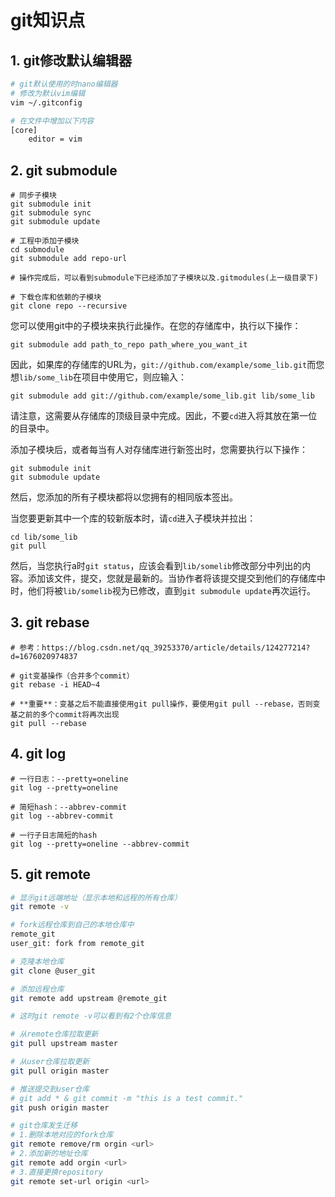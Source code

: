 # git知识点

## 1. git修改默认编辑器

```sh
# git默认使用的时nano编辑器
# 修改为默认vim编辑
vim ~/.gitconfig

# 在文件中增加以下内容
[core]
	editor = vim

```

## 2. git submodule

```shell
# 同步子模块
git submodule init
git submodule sync
git submodule update

# 工程中添加子模块
cd submodule
git submodule add repo-url

# 操作完成后，可以看到submodule下已经添加了子模块以及.gitmodules(上一级目录下)

# 下载仓库和依赖的子模块
git clone repo --recursive
```

您可以使用git中的子模块来执行此操作。在您的存储库中，执行以下操作：

```
git submodule add path_to_repo path_where_you_want_it
```

因此，如果库的存储库的URL为，`git://github.com/example/some_lib.git`而您想`lib/some_lib`在项目中使用它，则应输入：

```
git submodule add git://github.com/example/some_lib.git lib/some_lib
```

请注意，这需要从存储库的顶级目录中完成。因此，不要`cd`进入将其放在第一位的目录中。

添加子模块后，或者每当有人对存储库进行新签出时，您需要执行以下操作：

```
git submodule init
git submodule update
```

然后，您添加的所有子模块都将以您拥有的相同版本签出。

当您要更新其中一个库的较新版本时，请`cd`进入子模块并拉出：

```
cd lib/some_lib
git pull
```

然后，当您执行a时`git status`，应该会看到`lib/somelib`修改部分中列出的内容。添加该文件，提交，您就是最新的。当协作者将该提交提交到他们的存储库中时，他们将被`lib/somelib`视为已修改，直到`git submodule update`再次运行。

## 3. git rebase

```shell
# 参考：https://blog.csdn.net/qq_39253370/article/details/124277214?d=1676020974837

# git变基操作（合并多个commit）
git rebase -i HEAD~4

# **重要**：变基之后不能直接使用git pull操作，要使用git pull --rebase，否则变基之前的多个commit将再次出现
git pull --rebase
```

## 4. git log

```shell
# 一行日志：--pretty=oneline
git log --pretty=oneline

# 简短hash：--abbrev-commit
git log --abbrev-commit

# 一行子日志简短的hash
git log --pretty=oneline --abbrev-commit
```

## 5. git remote

```sh
# 显示git远端地址（显示本地和远程的所有仓库）
git remote -v

# fork远程仓库到自己的本地仓库中
remote_git
user_git: fork from remote_git

# 克隆本地仓库
git clone @user_git

# 添加远程仓库
git remote add upstream @remote_git

# 这时git remote -v可以看到有2个仓库信息

# 从remote仓库拉取更新
git pull upstream master

# 从user仓库拉取更新
git pull origin master

# 推送提交到user仓库
# git add * & git commit -m "this is a test commit."
git push origin master

# git仓库发生迁移
# 1.删除本地对应的fork仓库
git remote remove/rm orgin <url>
# 2.添加新的地址仓库
git remote add orgin <url>
# 3.直接更换repository
git remote set-url origin <url>
```

